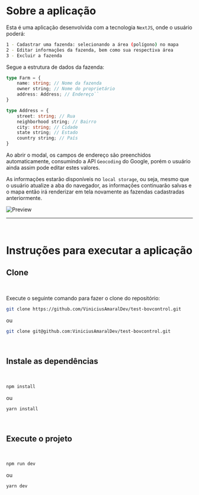 # Sobre a aplicação

Esta é uma aplicação desenvolvida com a tecnologia `NextJS`, onde o usuário poderá:

```Bash
1 - Cadastrar uma fazenda: selecionando a área (polígono) no mapa
2 - Editar informações da fazenda, bem como sua respectiva área
3 - Excluir a fazenda
```

Segue a estrutura de dados da fazenda:

```TypeScript
type Farm = {
    name: string; // Nome da fazenda
    owner string; // Nome do proprietário
    address: Address; // Endereço``
}

type Address = {
    street: string; // Rua
    neighborhood string; // Bairro
    city: string; // Cidade
    state string; // Estado
    country string; // País
}

```

Ao abrir o modal, os campos de endereço são preenchidos automaticamente, consumindo a API `Geocoding` do Google, porém o usuário ainda assim pode editar estes valores.

As informações estarão disponíveis no `local storage`, ou seja, mesmo que o usuário atualize a aba do navegador, as informações continuarão salvas e o mapa então irá renderizar em tela novamente as fazendas cadastradas anteriormente.

<img src="./public/preview.gif" alt="Preview">

---

<br>

# Instruções para executar a aplicação

## Clone

<br>

Execute o seguinte comando para fazer o clone do repositório:

```Bash
git clone https://github.com/ViniciusAmaralDev/test-bovcontrol.git
```

ou

```Bash
git clone git@github.com:ViniciusAmaralDev/test-bovcontrol.git
```

<br>

## Instale as dependências

<br>

```Bash
npm install
```

ou

```Bash
yarn install
```

<br>

## Execute o projeto

<br>

```Bash
npm run dev
```

ou

```Bash
yarn dev
```
